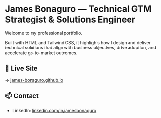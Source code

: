 # James Bonaguro — Technical GTM Strategist & Solutions Engineer

Welcome to my professional portfolio.

Built with HTML and Tailwind CSS, it highlights how I design and deliver technical solutions that align with business objectives, drive adoption, and accelerate go-to-market outcomes.

## 🚀 Live Site

→ [james-bonaguro.github.io](https://james-bonaguro.github.io/)

## 📫 Contact

- LinkedIn: [linkedin.com/in/jamesbonaguro](https://www.linkedin.com/in/jamesbonaguro/)
